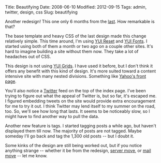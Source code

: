 Title: Beautifying
Date: 2008-06-10
Modified: 2012-09-15
Tags: admin, twitter, design, css
Slug: beautifying

Another redesign! This one only 6 months from the <a href="http://pig-monkey.com/2007/12/08/a-redesign/">last</a>. How remarkable is that?

<!--more-->

The base template and heavy CSS of the last design made this change relatively simple. This time around, I'm using <a href="http://developer.yahoo.com/yui/reset/">YUI Reset</a> and <a href="http://developer.yahoo.com/yui/fonts/">YUI Fonts</a>. I started using both of them a month or two ago on a couple other sites. It's hard to imagine building a site without them now. They take a lot of headaches out of CSS.

This design is not using <a href="http://developer.yahoo.com/yui/grids/">YUI Grids</a>. I have used it before, but I don't think it offers any benefit with this kind of design. It's more suited toward a content intensive site with many nested divisions. Something like <a href="http://www.yahoo.com/">Yahoo's front page</a>.

You'll also notice a <a href="http://twitter.com/">Twitter</a> feed on the top of the index page. I've been trying to figure out what the appeal of Twitter is, but so far, it's escaped me. I figured embedding tweets on the site would provide extra encouragement for me to try it out. I think Twitter may lend itself to my summer on the road, too. So, we'll see how long that lasts. It seems to be noticeably slow, so I might have to find another way to pull the data. 

Another new feature is tags. I started tagging posts a while ago, but haven't displayed them till now. The majority of posts are not tagged. Maybe someday I'll go back and tag the 1,300 old posts -- but I doubt it.

Some kinks of the design are still being worked out, but if you notice anything strange -- whether it be from the redesign, <a href="http://pig-monkey.com/2008/06/09/a-move-to-slicehost/">server move</a>, or <a href="http://pig-monkey.com/2008/06/09/google-apps/">mail move</a> -- let me know.
